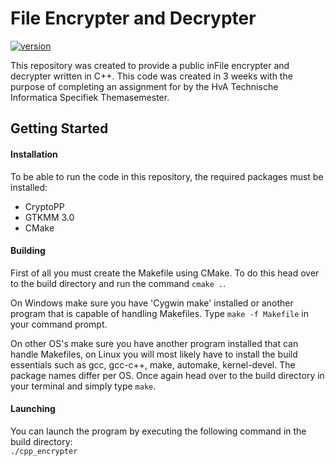 # File Encrypter and Decrypter

[![version](https://img.shields.io/badge/version-v1.0.0-brightgreen)]()

This repository was created to provide a public inFile encrypter and decrypter written
in C++. This code was created in 3 weeks with the purpose of completing an assignment for
by the HvA Technische Informatica Specifiek Themasemester.

## Getting Started

#### Installation

To be able to run the code in this repository, the required packages must be installed:   

* CryptoPP   
* GTKMM 3.0
* CMake

#### Building
First of all you must create the Makefile using CMake. To do this head over to the build directory and run the command `cmake .`.

On Windows make sure you have 'Cygwin make' installed or another program that is capable of handling Makefiles. 
Type `make -f Makefile` in your command prompt.

On other OS's make sure you have another program installed that can handle Makefiles, on Linux
you will most likely have to install the build essentials such as 
gcc, gcc-c++, make, automake, kernel-devel. The package names differ per OS. Once again head over to the build
directory in your terminal and simply type `make`.

#### Launching

You can launch the program by executing the following command in the build directory:   
`./cpp_encrypter`
